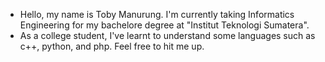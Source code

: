 - Hello, my name is Toby Manurung. I'm currently taking Informatics Engineering for my bachelore degree at "Institut Teknologi Sumatera". 
- As a college student, I've learnt to understand some languages such as c++, python, and php. Feel free to hit me up. 

<!---
TobyM27/TobyM27 is a ✨ special ✨ repository because its `README.md` (this file) appears on your GitHub profile.
You can click the Preview link to take a look at your changes.
--->
